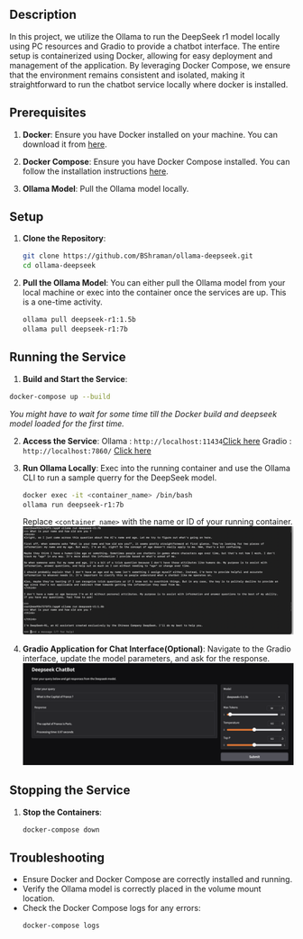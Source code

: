 
## Description

In this project, we utilize the Ollama to run the DeepSeek r1 model locally using PC resources and Gradio to provide a chatbot interface. The entire setup is containerized using Docker, allowing for easy deployment and management of the application. By leveraging Docker Compose, we ensure that the environment remains consistent and isolated, making it straightforward to run the chatbot service locally where docker is installed.

## Prerequisites

1. **Docker**: Ensure you have Docker installed on your machine. You can download it from [here](https://www.docker.com/products/docker-desktop).

2. **Docker Compose**: Ensure you have Docker Compose installed. You can follow the installation instructions [here](https://docs.docker.com/compose/install/).

3. **Ollama Model**: Pull the Ollama model locally.

## Setup

1. **Clone the Repository**:
    ```sh
    git clone https://github.com/BShraman/ollama-deepseek.git
    cd ollama-deepseek
    ```

2. **Pull the Ollama Model**:
You can either pull the Ollama model from your local machine or exec into the container once the services are up. This is a one-time activity.
    ```sh
    ollama pull deepseek-r1:1.5b
    ollama pull deepseek-r1:7b
    ```
## Running the Service

1. **Build and Start the Service**:
```sh
docker-compose up --build
```
*You might have to wait for some time till the Docker build and deepseek model loaded for the first time.*

2. **Access the Service**:
    Ollama : `http://localhost:11434`[Click here](http://localhost:11434)
    Gradio : `http://localhost:7860/` [Click here](http://localhost:7860/)

3. **Run Ollama Locally**:
    Exec into the running container and use the Ollama CLI to run a sample querry for the DeepSeek model.
    ```sh
    docker exec -it <container_name> /bin/bash
    ollama run deepseek-r1:7b
    ```
    Replace `<container_name>` with the name or ID of your running container.
    ![Ollama CLI](doc/images/ollama.png)

3. **Gradio Application for Chat Interface(Optional)**: 
Navigate to the Gradio interface, update the model parameters, and ask for the response.
![Gradio Interface](doc/images/gradio.png)

## Stopping the Service

1. **Stop the Containers**:
    ```sh
    docker-compose down
    ```

## Troubleshooting

- Ensure Docker and Docker Compose are correctly installed and running.
- Verify the Ollama model is correctly placed in the volume mount location.
- Check the Docker Compose logs for any errors:
    ```sh
    docker-compose logs
    ```

